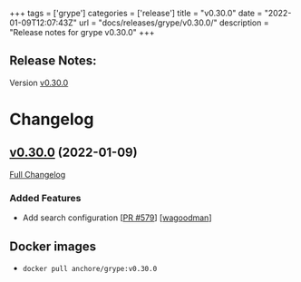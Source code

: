 +++
tags = ['grype']
categories = ['release']
title = "v0.30.0"
date = "2022-01-09T12:07:43Z"
url = "docs/releases/grype/v0.30.0/"
description = "Release notes for grype v0.30.0"
+++

## Release Notes:
Version [v0.30.0](https://github.com/anchore/grype/releases/tag/v0.30.0)

# Changelog

## [v0.30.0](https://github.com/anchore/grype/tree/v0.30.0) (2022-01-09)

[Full Changelog](https://github.com/anchore/grype/compare/v0.29.0...v0.30.0)

### Added Features

- Add search configuration [[PR #579](https://github.com/anchore/syft/pull/579)] [[wagoodman](https://github.com/wagoodman)]


## Docker images

- `docker pull anchore/grype:v0.30.0`
